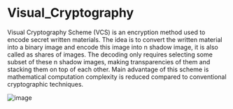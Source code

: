 # Visual_Cryptography
 
Visual Cryptography Scheme (VCS) is an encryption method used to encode secret written materials. The idea is to 
convert the written material into a binary image and encode this image into n shadow image, it is also called as shares of 
images. The decoding only requires selecting some subset of these n shadow images, making transparencies of them and 
stacking them on top of each other. Main advantage of this scheme is mathematical computation complexity is reduced 
compared to conventional cryptographic techniques.



![image](https://user-images.githubusercontent.com/88589681/206239632-22c62ed1-197e-4a9f-9b1b-f6332e2f5eb7.png)

